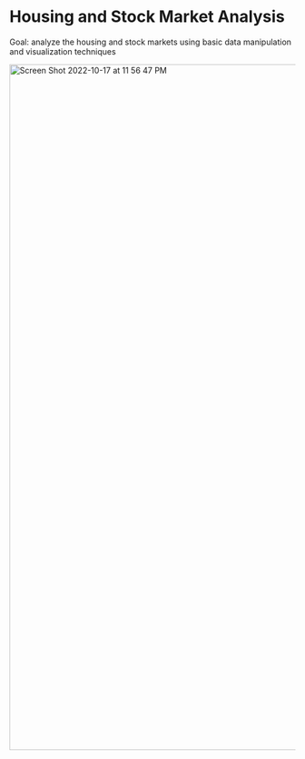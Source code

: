 # Housing and Stock Market Analysis
Goal: analyze the housing and stock markets using basic data manipulation and visualization techniques

<img width="1207" alt="Screen Shot 2022-10-17 at 11 56 47 PM" src="https://user-images.githubusercontent.com/93296008/196357952-2ae6e949-c8dd-49d9-85ef-ffb66e2ebc86.png">
